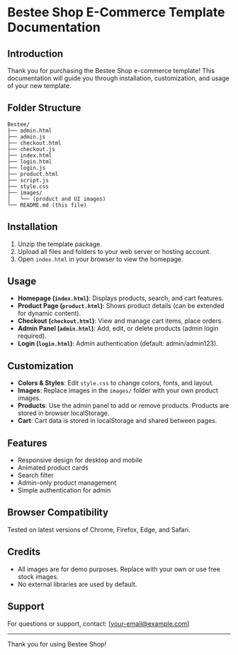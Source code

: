 # Bestee Shop E-Commerce Template Documentation

## Introduction
Thank you for purchasing the Bestee Shop e-commerce template! This documentation will guide you through installation, customization, and usage of your new template.

## Folder Structure
```
Bestee/
├── admin.html
├── admin.js
├── checkout.html
├── checkout.js
├── index.html
├── login.html
├── login.js
├── product.html
├── script.js
├── style.css
├── images/
│   └── (product and UI images)
└── README.md (this file)
```

## Installation
1. Unzip the template package.
2. Upload all files and folders to your web server or hosting account.
3. Open `index.html` in your browser to view the homepage.

## Usage
- **Homepage (`index.html`)**: Displays products, search, and cart features.
- **Product Page (`product.html`)**: Shows product details (can be extended for dynamic content).
- **Checkout (`checkout.html`)**: View and manage cart items, place orders.
- **Admin Panel (`admin.html`)**: Add, edit, or delete products (admin login required).
- **Login (`login.html`)**: Admin authentication (default: admin/admin123).

## Customization
- **Colors & Styles**: Edit `style.css` to change colors, fonts, and layout.
- **Images**: Replace images in the `images/` folder with your own product images.
- **Products**: Use the admin panel to add or remove products. Products are stored in browser localStorage.
- **Cart**: Cart data is stored in localStorage and shared between pages.

## Features
- Responsive design for desktop and mobile
- Animated product cards
- Search filter
- Admin-only product management
- Simple authentication for admin

## Browser Compatibility
Tested on latest versions of Chrome, Firefox, Edge, and Safari.

## Credits
- All images are for demo purposes. Replace with your own or use free stock images.
- No external libraries are used by default.

## Support
For questions or support, contact: [your-email@example.com]

---
Thank you for using Bestee Shop!
